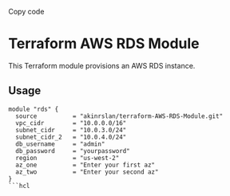 Copy code
# Terraform AWS RDS Module

This Terraform module provisions an AWS RDS instance.

## Usage

```hcl
module "rds" {
  source          = "akinrslan/terraform-AWS-RDS-Module.git"
  vpc_cidr        = "10.0.0.0/16"
  subnet_cidr     = "10.0.3.0/24"
  subnet_cidr_2   = "10.0.4.0/24"
  db_username     = "admin"
  db_password     = "yourpassword"
  region          = "us-west-2"
  az_one          = "Enter your first az"
  az_two          = "Enter your second az"
}
```hcl
